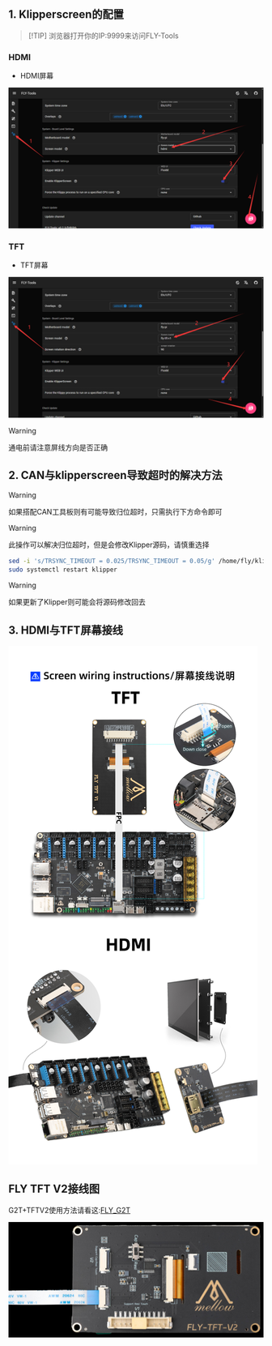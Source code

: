 ## 1. Klipperscreen的配置

> [!TIP] 浏览器打开你的IP:9999来访问FLY-Tools

<!-- tabs:start -->

### **HDMI**

* HDMI屏幕

![hdmi](../../images/boards/fly_pi/hdmi.png)

### **TFT**

* TFT屏幕

![tft](../../images/boards/fly_pi/kp.png)

<!-- tabs:end -->

>[!WARNING]
>通电前请注意屏线方向是否正确

## 2. CAN与klipperscreen导致超时的解决方法

>[!WARNING]
>如果搭配CAN工具板则有可能导致归位超时，只需执行下方命令即可

>[!WARNING]
>此操作可以解决归位超时，但是会修改Klipper源码，请慎重选择

```bash
sed -i 's/TRSYNC_TIMEOUT = 0.025/TRSYNC_TIMEOUT = 0.05/g' /home/fly/klipper/klippy/mcu.py 
sudo systemctl restart klipper
```

> [!WARNING]
> 如果更新了Klipper则可能会将源码修改回去

## 3. HDMI与TFT屏幕接线

![](../../images/boards/fly_c8/screen.jpg)

## FLY TFT V2接线图

G2T+TFTV2使用方法请看这:[FLY_G2T](https://mellow.klipper.cn/#/board/fly_g2t/fly)



![pi-v2](../../images/adv/tftv2.jpg)

